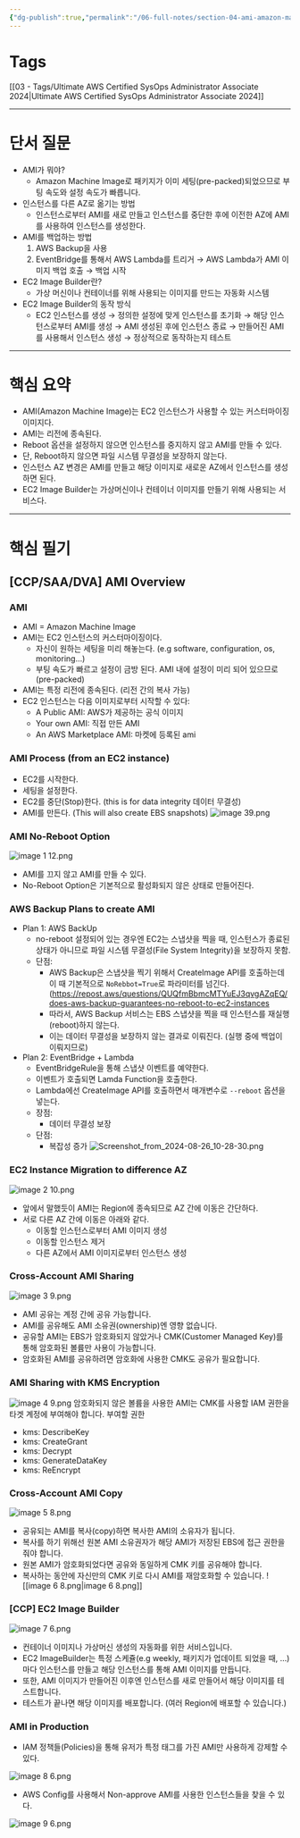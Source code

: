 ```yaml
---
{"dg-publish":true,"permalink":"/06-full-notes/section-04-ami-amazon-machine-image/","dgPassFrontmatter":true}
---
```


# Tags
[[03 - Tags/Ultimate AWS Certified SysOps Administrator Associate 2024\|Ultimate AWS Certified SysOps Administrator Associate 2024]] 

---
# 단서 질문
- AMI가 뭐야?
    - Amazon Machine Image로 패키지가 이미 세팅(pre-packed)되었으므로 부팅 속도와 설정 속도가 빠릅니다.
- 인스턴스를 다른 AZ로 옮기는 방법
	- 인스턴스로부터 AMI를 새로 만들고 인스턴스를 중단한 후에 이전한 AZ에 AMI를 사용하여 인스턴스를 생성한다.
- AMI를 백업하는 방법
    1. AWS Backup을 사용
    2. EventBridge를 통해서 AWS Lambda를 트리거 → AWS Lambda가 AMI 이미지 백업 호출 → 백업 시작
- EC2 Image Builder란?
    - 가상 머신이나 컨테이너를 위해 사용되는 이미지를 만드는 자동화 시스템
- EC2 Image Builder의 동작 방식
    - EC2 인스턴스를 생성 → 정의한 설정에 맞게 인스턴스를 초기화 → 해당 인스턴스로부터 AMI를 생성 → AMI 생성된 후에 인스턴스 종료 → 만들어진 AMI를 사용해서 인스턴스 생성 → 정상적으로 동작하는지 테스트

---
# 핵심 요약
- AMI(Amazon Machine Image)는 EC2 인스턴스가 사용할 수 있는 커스터마이징 이미지다.
- AMI는 리전에 종속된다.
- Reboot 옵션을 설정하지 않으면 인스턴스를 중지하지 않고 AMI를 만들 수 있다.
- 단, Reboot하지 않으면 파일 시스템 무결성을 보장하지 않는다.
- 인스턴스 AZ 변경은 AMI를 만들고 해당 이미지로 새로운 AZ에서 인스턴스를 생성하면 된다.
- EC2 Image Builder는 가상머신이나 컨테이너 이미지를 만들기 위해 사용되는 서비스다.

---
# 핵심 필기

## [CCP/SAA/DVA] AMI Overview
### AMI
- AMI = Amazon Machine Image
- AMI는 EC2 인스턴스의 커스터마이징이다.
	- 자신이 원하는 세팅을 미리 해놓는다. (e.g software, configuration, os, monitoring…)
	- 부팅 속도가 빠르고 설정이 금방 된다. AMI 내에 설정이 미리 되어 있으므로(pre-packed)
- AMI는 특정 리전에 종속된다. (리전 간의 복사 가능)
- EC2 인스턴스는 다음 이미지로부터 시작할 수 있다:
	- A Public AMI: AWS가 제공하는 공식 이미지
	- Your own AMI: 직접 만든 AMI
	- An AWS Marketplace AMI: 마켓에 등록된 ami
### AMI Process (from an EC2 instance)
- EC2를 시작한다.
- 세팅을 설정한다.
- EC2를 중단(Stop)한다. (this is for data integrity 데이터 무결성)
- AMI를 만든다. (This will also create EBS snapshots)
![image 39.png](/img/user/image/image%2039.png)
### AMI No-Reboot Option
![image 1 12.png](/img/user/image/image%201%2012.png)
- AMI를 끄지 않고 AMI를 만들 수 있다.
- No-Reboot Option은 기본적으로 활성화되지 않은 상태로 만들어진다.
### AWS Backup Plans to create AMI
- Plan 1: AWS BackUp
	- no-reboot 설정되어 있는 경우엔 EC2는 스냅샷을 찍을 때, 인스턴스가 종료된 상태가 아니므로 파일 시스템 무결성(File System Integrity)을 보장하지 못함.
	- 단점:
		- AWS Backup은 스냅샷을 찍기 위해서 CreateImage API를 호출하는데 이 때 기본적으로 `NoRebbot=True`로 파라미터를 넘긴다. (https://repost.aws/questions/QUQfmBbmcMTYuEJ3qvgAZqEQ/does-aws-backup-guarantees-no-reboot-to-ec2-instances
		- 따라서, AWS Backup 서비스는 EBS 스냅샷을 찍을 때 인스턴스를 재실행(reboot)하지 않는다.
		- 이는 데이터 무결성을 보장하지 않는 결과로 이뤄진다. (실행 중에 백업이 이뤄지므로)
- Plan 2: EventBridge + Lambda
	- EventBridgeRule을 통해 스냅샷 이벤트를 예약한다.
	- 이벤트가 호출되면 Lamda Function을 호출한다.
	- Lambda에선 CreateImage API를 호출하면서 매개변수로 `--reboot` 옵션을 넣는다.
	- 장점:
		- 데이터 무결성 보장
	- 단점:
		- 복잡성 증가
![Screenshot_from_2024-08-26_10-28-30.png](/img/user/image/Screenshot_from_2024-08-26_10-28-30.png)

### EC2 Instance Migration to difference AZ

![image 2 10.png](/img/user/image/image%202%2010.png)
- 앞에서 말했듯이 AMI는 Region에 종속되므로 AZ 간에 이동은 간단하다.
- 서로 다른 AZ 간에 이동은 아래와 같다.
	- 이동할 인스턴스로부터 AMI 이미지 생성
	- 이동할 인스턴스 제거
	- 다른 AZ에서 AMI 이미지로부터 인스턴스 생성
### Cross-Account AMI Sharing
![image 3 9.png](/img/user/image/image%203%209.png)
- AMI 공유는 계정 간에 공유 가능합니다.
- AMI를 공유해도 AMI 소유권(ownership)엔 영향 없습니다.
- 공유할 AMI는 EBS가 암호화되지 않았거나 CMK(Customer Managed Key)를 통해 암호화된 볼륨만 사용이 가능합니다.
- 암호화된 AMI를 공유하려면 암호화에 사용한 CMK도 공유가 필요합니다.
### AMI Sharing with KMS Encryption
![image 4 9.png](/img/user/image/image%204%209.png)
암호화되지 않은 볼륨을 사용한 AMI는 CMK를 사용할 IAM 권한을 타겟 계정에 부여해야 합니다.
부여할 권한

- kms: DescribeKey
- kms: CreateGrant
- kms: Decrypt
- kms: GenerateDataKey
- kms: ReEncrypt

### Cross-Account AMI Copy
![image 5 8.png](/img/user/image/image%205%208.png)
- 공유되는 AMI를 복사(copy)하면 복사한 AMI의 소유자가 됩니다.
- 복사를 하기 위해선 원본 AMI 소유권자가 해당 AMI가 저장된 EBS에 접근 권한을 줘야 합니다.
- 원본 AMI가 암호화되었다면 공유와 동일하게 CMK 키를 공유해야 합니다.
- 복사하는 동안에 자신만의 CMK 키로 다시 AMI를 재암호화할 수 있습니다.
![[image 6 8.png\|image 6 8.png]]
### [CCP] EC2 Image Builder
![image 7 6.png](/img/user/image/image%207%206.png)
- 컨테이너 이미지나 가상머신 생성의 자동화를 위한 서비스입니다.
- EC2 ImageBuilder는 특정 스케쥴(e.g weekly, 패키지가 업데이트 되었을 때, …)마다 인스턴스를 만들고 해당 인스턴스를 통해 AMI 이미지를 만듭니다.
- 또한, AMI 이미지가 만들어진 이후엔 인스턴스를 새로 만들어서 해당 이미지를 테스트합니다.
- 테스트가 끝나면 해당 이미지를 배포합니다. (여러 Region에 배포할 수 있습니다.)
### AMI in Production
- IAM 정책들(Policies)을 통해 유저가 특정 태그를 가진 AMI만 사용하게 강제할 수 있다.

![image 8 6.png](/img/user/image/image%208%206.png)
- AWS Config를 사용해서 Non-approve AMI를 사용한 인스턴스들을 찾을 수 있다.

![image 9 6.png](/img/user/image/image%209%206.png)

